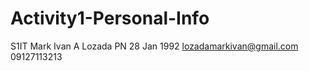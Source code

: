 # Activity1-Personal-Info
S1IT Mark Ivan A Lozada PN
28 Jan 1992
lozadamarkivan@gmail.com
09127113213
